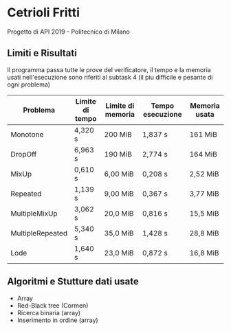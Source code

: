 # Cetrioli Fritti

Progetto di API 2019 - Politecnico di Milano

## Limiti e Risultati

Il programma passa tutte le prove del verificatore, il tempo e la memoria usati nell'esecuzione sono riferiti al subtask 4 (il piu difficile e pesante di ogni problema)

Problema         | Limite di tempo | Limite di memoria | Tempo esecuzione | Memoria usata
 --------------- | --------------- | ----------------- | ---------------- | ------------
Monotone         |	4,320 s	       | 200 MiB           | 1,837 s          | 161 MiB
DropOff	         | 	6,963 s	       | 190 MiB	       | 2,774 s          | 164 MiB
MixUp	         |  0,610 s	       | 6,00 MiB	       | 0,208 s          | 2,52 MiB
Repeated         |	1,139 s	       | 9,00 MiB	       | 0,367 s          | 3,77 MiB
MultipleMixUp    |	3,062 s	       | 20,0 MiB	       | 0,816 s          | 15,5 MiB
MultipleRepeated |	5,340 s	       | 35,0 MiB	       | 1,428 s          | 28,8 MiB
Lode             |	1,640 s	       | 23,0 MiB	       | 0,872 s          | 16,8 MiB


## Algoritmi e Stutture dati usate

- Array
- Red-Black tree (Cormen)
- Ricerca binaria (array)
- Inserimento in ordine (array)
